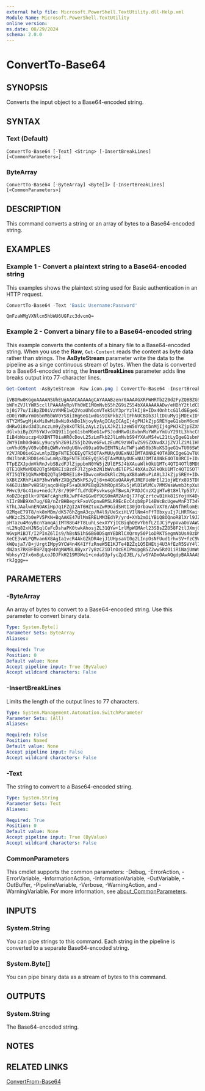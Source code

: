 ```yaml
---
external help file: Microsoft.PowerShell.TextUtility.dll-Help.xml
Module Name: Microsoft.PowerShell.TextUtility
online version:
ms.date: 08/29/2024
schema: 2.0.0
---
```


# ConvertTo-Base64

## SYNOPSIS

Converts the input object to a Base64-encoded string.

## SYNTAX

### Text (Default)

```
ConvertTo-Base64 [-Text] <String> [-InsertBreakLines] [<CommonParameters>]
```

### ByteArray

```
ConvertTo-Base64 [-ByteArray] <Byte[]> [-InsertBreakLines] [<CommonParameters>]
```

## DESCRIPTION

This command converts a string or an array of bytes to a Base64-encoded string.

## EXAMPLES

### Example 1 - Convert a plaintext string to a Base64-encoded string

This examples shows the plaintext string used for Basic authentication in an HTTP request.

```powershell
ConvertTo-Base64 -Text 'Basic Username:Password'
```

```Output
QmFzaWMgVXNlcm5hbWU6UGFzc3dvcmQ=
```

### Example 2 - Convert a binary file to a Base64-encoded string

This example converts the contents of a binary file to a Base64-encoded string. When you use the
**Raw**, `Get-Content` reads the content as byte data rather than strings. The **AsByteStream**
parameter write the data to the pipeline as a singe continuous stream of bytes. When the data is
converted to a Base64-encoded string, the **InsertBreakLines** parameter adds line breaks output
into 77-character lines.

```powershell
Get-Content -AsByteStream -Raw icon.png | ConvertTo-Base64 -InsertBreakLines
```

```Output
iVBORw0KGgoAAAANSUhEUgAAACAAAAAgCAYAAABzenr0AAAAGXRFWHRTb2Z0d2FyZQBBZG9iZSBJ
bWFnZVJlYWR5ccllPAAAAyRpVFh0WE1MOmNvbS5hZG9iZS54bXAAAAAAADw/eHBhY2tldCBiZWdp
bj0i77u/IiBpZD0iVzVNME1wQ2VoaUh6cmVTek5UY3prYzlkIj8+IDx4OnhtcG1ldGEgeG1sbnM6
eD0iYWRvYmU6bnM6bWV0YS8iIHg6eG1wdGs9IkFkb2JlIFhNUCBDb3JlIDUuMy1jMDExIDY2LjE0
NTY2MSwgMjAxMi8wMi8wNi0xNDo1NjoyNyAgICAgICAgIj4gPHJkZjpSREYgeG1sbnM6cmRmPSJo
dHRwOi8vd3d3LnczLm9yZy8xOTk5LzAyLzIyLXJkZi1zeW50YXgtbnMjIj4gPHJkZjpEZXNjcmlw
dGlvbiByZGY6YWJvdXQ9IiIgeG1sbnM6eG1wPSJodHRwOi8vbnMuYWRvYmUuY29tL3hhcC8xLjAv
IiB4bWxuczp4bXBNTT0iaHR0cDovL25zLmFkb2JlLmNvbS94YXAvMS4wL21tLyIgeG1sbnM6c3RS
ZWY9Imh0dHA6Ly9ucy5hZG9iZS5jb20veGFwLzEuMC9zVHlwZS9SZXNvdXJjZVJlZiMiIHhtcDpD
cmVhdG9yVG9vbD0iQWRvYmUgUGhvdG9zaG9wIENTNiAoTWFjaW50b3NoKSIgeG1wTU06SW5zdGFu
Y2VJRD0ieG1wLmlpZDpFNTE3OEEyQTk5QTAxMUUyOUExNUJDMTA0NkE4OTA0RCIgeG1wTU06RG9j
dW1lbnRJRD0ieG1wLmRpZDpFNTE3OEEyQjk5QTAxMUUyOUExNUJDMTA0NkE4OTA0RCI+IDx4bXBN
TTpEZXJpdmVkRnJvbSBzdFJlZjppbnN0YW5jZUlEPSJ4bXAuaWlkOkU1MTc4QTI4OTlBMDExRTI5
QTE1QkMxMDQ2QTg5MDREIiBzdFJlZjpkb2N1bWVudElEPSJ4bXAuZGlkOkU1MTc4QTI5OTlBMDEx
RTI5QTE1QkMxMDQ2QTg5MDREIi8+IDwvcmRmOkRlc2NyaXB0aW9uPiA8L3JkZjpSREY+IDwveDp4
bXBtZXRhPiA8P3hwYWNrZXQgZW5kPSJyIj8+m4QGuQAAAyRJREFUeNrEl21ojWEYx895TDPbMNlB
K46IUiNmPvHBSUjaqc0H8pF5+aDUKPEBqU2NhRQpX5Rv5jWlDIWlMCv7MMSWsWwmb3tpXub4XXWd
PHvc9/Gc41nu+nedc7/8r/99PffLdYdDPsvkwsgkTBwsA/PADJCnzX2gHTwBt8Hl7p537/3whn04
XoDZDcpBlk+9P8AFcAghzRkJwPF4zGGw0Y9QS0mAM2AnQj77FqCzrtcwB1Hk81SYojHK4DyGuQ6m
hIIrBWB9Xm7ug/6B/nZrBHBegrkFxoVGpnwBMSLR9EcEcC4qb8pP14BWcBcUgewMnF3T34VqhWMF
kThLJAalwnENOAKiHpJq1FZgI2AT6HZtuxZwR9GidSHtI30jOrbawxlVX78/AbNfhHlomEUJJI89
O2MqeE79T8/nk8nMBm/dK576hZgmA3cp/R4l9/UeSxiHLVIlNm4nFfT0bxyuIj7LHRTKai+zdJob
wMKzcZSJb0ePV5PKN+BqAAKE47UlMnERELMM3EdYP/yrd+XYb2mOiYBiQ8OQnoRBlXrl9JZix7D1
pHTazu4MoyBcnYamqAjIMTR8G4FT8LuhLsexXYYjICBiqhQBvYb6fLZIJCjPypVvaOoVAW2WcasC
nL2Nq82xHJNSqlCeFcDshaPK0twkAhosjZL31QYw+1rlMpWGMArl23SBsZZO58F2tlJXmjOXS+s4
WGvpMiBJT/I2PInZ6lIs9/hBsNS1hS6BG0DSqmYEDRlCXQrmy50P1oDRKTSegmNbUsA0zDMwRhPJ
XeCE3vWLPQMvan6X8AgIa1vcR4AkGZkDR4ejJ1UHpsaVI0g2LInpOsNFUud1rhxSV+fzC9Woz2EZ
kWQuja7/B+jUrgtIMpy9YCW4n4K41YfzRneW5E1KJTe4B2Zq1Q5EHEtj4U3AfEzR5SVY4l7QYQPJ
dN2as7RKBF0BPZqqH4VgMAMBL8Byxr7y8zCZiDlnOcEKIPmUpgB5Z2ww5RdOiiRiNajUmWda5IG6
WbhsyY2fx6m8gLcoJDJFkH219M3We1+cnda93pfycZpIJEL/s/wSYADmOAwAQgdpBAAAAABJRU5E
rkJggg==
```

## PARAMETERS

### -ByteArray

An array of bytes to convert to a Base64-encoded string. Use this parameter to convert binary data.

```yaml
Type: System.Byte[]
Parameter Sets: ByteArray
Aliases:

Required: True
Position: 0
Default value: None
Accept pipeline input: True (ByValue)
Accept wildcard characters: False
```

### -InsertBreakLines

Limits the length of the output lines to 77 characters.

```yaml
Type: System.Management.Automation.SwitchParameter
Parameter Sets: (All)
Aliases:

Required: False
Position: Named
Default value: None
Accept pipeline input: False
Accept wildcard characters: False
```

### -Text

The string to convert to a Base64-encoded string.

```yaml
Type: System.String
Parameter Sets: Text
Aliases:

Required: True
Position: 0
Default value: None
Accept pipeline input: True (ByValue)
Accept wildcard characters: False
```

### CommonParameters

This cmdlet supports the common parameters: -Debug, -ErrorAction, -ErrorVariable,
-InformationAction, -InformationVariable, -OutVariable, -OutBuffer, -PipelineVariable, -Verbose,
-WarningAction, and -WarningVariable. For more information, see
[about_CommonParameters](http://go.microsoft.com/fwlink/?LinkID=113216).

## INPUTS

### System.String

You can pipe strings to this command. Each string in the pipeline is converted to a separate
Base64-encoded string.

### System.Byte[]

You can pipe binary data as a stream of bytes to this command.

## OUTPUTS

### System.String

The Base64-encoded string.

## NOTES

## RELATED LINKS

[ConvertFrom-Base64](ConvertFrom-Base64.md)
